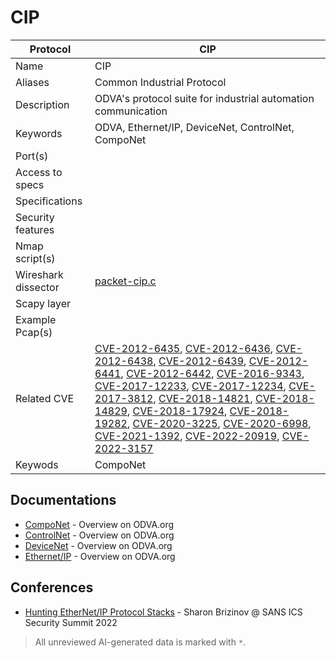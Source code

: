 # CIP

| Protocol | CIP |
|---|---|
| Name | CIP |
| Aliases | Common Industrial Protocol |
| Description | ODVA's protocol suite for industrial automation communication |
| Keywords | ODVA, Ethernet/IP, DeviceNet, ControlNet, CompoNet |
| Port(s) |  |
| Access to specs |  |
| Specifications |  |
| Security features |  |
| Nmap script(s) |  |
| Wireshark dissector | [packet-cip.c](https://github.com/wireshark/wireshark/blob/master/epan/dissectors/packet-cip.c) |
| Scapy layer |  |
| Example Pcap(s) |  |
| Related CVE | [CVE-2012-6435](https://nvd.nist.gov/vuln/detail/CVE-2012-6435), [CVE-2012-6436](https://nvd.nist.gov/vuln/detail/CVE-2012-6436), [CVE-2012-6438](https://nvd.nist.gov/vuln/detail/CVE-2012-6438), [CVE-2012-6439](https://nvd.nist.gov/vuln/detail/CVE-2012-6439), [CVE-2012-6441](https://nvd.nist.gov/vuln/detail/CVE-2012-6441), [CVE-2012-6442](https://nvd.nist.gov/vuln/detail/CVE-2012-6442), [CVE-2016-9343](https://nvd.nist.gov/vuln/detail/CVE-2016-9343), [CVE-2017-12233](https://nvd.nist.gov/vuln/detail/CVE-2017-12233), [CVE-2017-12234](https://nvd.nist.gov/vuln/detail/CVE-2017-12234), [CVE-2017-3812](https://nvd.nist.gov/vuln/detail/CVE-2017-3812), [CVE-2018-14821](https://nvd.nist.gov/vuln/detail/CVE-2018-14821), [CVE-2018-14829](https://nvd.nist.gov/vuln/detail/CVE-2018-14829), [CVE-2018-17924](https://nvd.nist.gov/vuln/detail/CVE-2018-17924), [CVE-2018-19282](https://nvd.nist.gov/vuln/detail/CVE-2018-19282), [CVE-2020-3225](https://nvd.nist.gov/vuln/detail/CVE-2020-3225), [CVE-2020-6998](https://nvd.nist.gov/vuln/detail/CVE-2020-6998), [CVE-2021-1392](https://nvd.nist.gov/vuln/detail/CVE-2021-1392), [CVE-2022-20919](https://nvd.nist.gov/vuln/detail/CVE-2022-20919), [CVE-2022-3157](https://nvd.nist.gov/vuln/detail/CVE-2022-3157) |
| Keywods | CompoNet |

## Documentations
- [CompoNet](https://www.odva.org/technology-standards/other-technologies/componet/) - Overview on ODVA.org
- [ControlNet](https://www.odva.org/technology-standards/other-technologies/controlnet/) - Overview on ODVA.org
- [DeviceNet](https://www.odva.org/technology-standards/key-technologies/devicenet/) - Overview on ODVA.org
- [Ethernet/IP](https://www.odva.org/technology-standards/key-technologies/ethernet-ip/) - Overview on ODVA.org
## Conferences
- [Hunting EtherNet/IP Protocol Stacks](https://www.youtube.com/watch?v=0jftEYDo0ao) - Sharon Brizinov @ SANS ICS Security Summit 2022

> All unreviewed AI-generated data is marked with `*`.
